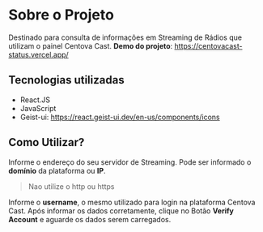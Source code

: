 
# Sobre o Projeto

Destinado para consulta de informações em Streaming de Rádios que utilizam o painel Centova Cast.
**Demo do projeto**: https://centovacast-status.vercel.app/

## Tecnologias utilizadas
 - React.JS
 - JavaScript
 - Geist-ui: https://react.geist-ui.dev/en-us/components/icons

## Como Utilizar?
Informe o endereço do seu servidor de Streaming. Pode ser informado o **domínio** da plataforma ou **IP**.

> Nao utilize o http ou https

Informe o **username**, o mesmo utilizado para login na plataforma Centova Cast.
Após informar os dados corretamente, clique no Botão **Verify Account** e aguarde os dados serem carregados.